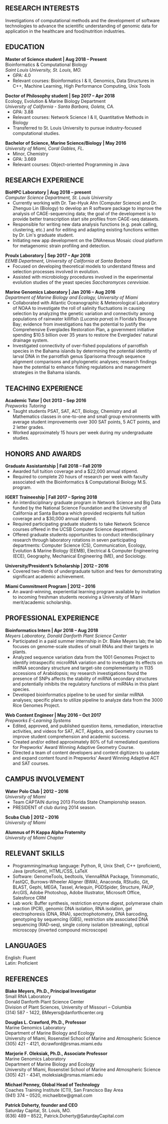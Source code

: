 <html>
  
<p><h2>RESEARCH INTERESTS</h2></p>

<p>Investigations of computational methods and the development of software technologies to advance the scientific understanding of genomic data for application in the healthcare and food/nutrition industries.
</p>

<p><h2>EDUCATION</h2></p>

<p style="margin-bottom:0;"><b>Master of Science student | Aug 2018 – Present</b><br>
Bioinformatics & Computational Biology <br>
  <em>Saint Louis University, St. Louis, MO.</em></p>
  <ul style="list-style-type:disc;margin-top:0;">
  <li> GPA: 4.0 </li>
  <li> Relevant courses: Bioinformatics I & II, Genomics, Data Structures in C++, Machine Learning, High Performance Computing, Unix Tools</li></ul>

<p style="margin-bottom:0;"><b>Doctor of Philosophy student | Sep 2017 – Apr 2018</b><br>
Ecology, Evolution & Marine Biology Department <br>
  <em>University of California - Santa Barbara, Goleta, CA.</em> </p> 
  <ul style="list-style-type:disc;margin-top:0;">
  <li> GPA: 3.88 </li>
  <li> Relevant courses: Network Science I & II, Quantitative Methods in Biology </li>
  <li> Transferred to St. Louis University to pursue industry-focused computational studies.</li></ul>

<p style="margin-bottom:0;"><b>Bachelor of Science, Marine Science/Biology | May 2016</b><br>
  <em>University of Miami, Coral Gables, FL.</em></p> <ul style="list-style-type:disc;margin-top:0;">
  <li> Minor, Chemistry</li>
  <li> GPA: 3.669</li>
  <li> Relevant courses: Object-oriented Programming in Java </li></ul>

<p><h2>RESEARCH EXPERIENCE</h2></p>

<p style="margin-bottom:0;"><b>BioHPC Laboratory | Aug 2018 – present</b><br>
  <em>Computer Science Department, St. Louis University</em> </p> <ul style="list-style-type:disc;margin-top:0;">
  <li>Currently working with Dr. Tae-Hyuk Ahn (Computer Science) and Dr. Zhenguo Lin (Biology) to develop an R software package to improve the analysis of CAGE-sequencing data; the goal of the development is to provide better transcription start site profiles from CAGE-seq datasets.</li>
  <li>Responsible for writing new data analysis functions (e.g. peak calling, clustering, etc.) and for editing and adapting existing functions written by Dr. Lin's graduate student.</li>
  <li>Initiating new app development on the DNAnexus Mosaic cloud platform for metagenomic strain profiling and detection.</li></ul>

<p style="margin-bottom:0;"><b>Proulx Laboratory | Sep 2017 – Apr 2018</b><br>
  <em>EEMB Department, University of California at Santa Barbara</em> </p>
<ul style="list-style-type:disc;margin-top:0;">
  <li>Focused on developing theoretical models to understand fitness and selection processes involved in evolution.</li>
  <li>Assisted with microbiology procedures involved in the experimental evolution studies of the yeast species <i>Saccharomyces cerevisiae</i>.</li></ul>

<p style="margin-bottom:0;"><b>Marine Genomics Laboratory | Jan 2016 – Aug 2016</b><br>
  <em>Department of Marine Biology and Ecology, University of Miami</em> </p>
<ul style="list-style-type:disc;margin-top:0;">
  <li> Collaborated with Atlantic Oceanographic & Meteorological Laboratory of NOAA to investigate the roll of salinity fluctuations in causing selection by analyzing the genetic variation and connectivity among populations of rainwater killifish (<i>Lucania parva</i>) in Florida’s Biscayne Bay; evidence from investigations has the potential to justify the Comprehensive Everglades Restoration Plan, a government initiative spending $10.5 billion over 35 years to restore the Everglades’ natural drainage system. </li>
<li> Investigated connectivity of over-fished populations of parrotfish species in the Bahama islands by determining the potential identity of larval DNA in the parrotfish genus Sparisoma through sequence alignment comparisons and phylogenetic analyses; research findings have the potential to enhance fishing regulations and management strategies in the Bahama islands. </li></ul>

<p><h2>TEACHING EXPERIENCE</h2></p>

<p style ="margin-bottom:0;"><b>Academic Tutor | Oct 2013 – Sep 2016</b><br>
  <em>Prepworks Tutoring</em></p>
  <ul style="list-style-type:disc;margin-top:0;">
  <li>Taught students PSAT, SAT, ACT, Biology, Chemistry and all Mathematics classes in one-to-one and small group environments with average student improvements over 300 SAT points, 5 ACT points, and 2 letter grades. </li>
  <li>Worked approximately 15 hours per week during my undergraduate studies. </li></ul>

<p><h2>HONORS AND AWARDS</h2></p>

<p style ="margin-bottom:0;"><b>Graduate Assistantship | Fall 2018 – Fall 2019</b></p>
<ul style="list-style-type:disc;margin-top:0;">
  <li>Awarded full tuition coverage and a $22,000 annual stipend.</li>
  <li>Required to complete 20 hours of research per week with faculty associated with the Bioinformatics & Computational Biology M.S. program. </li></ul>
  
<p style ="margin-bottom:0;"><b>IGERT Traineeship	| Fall 2017 – Spring 2018</b></p>
<ul style="list-style-type:disc;margin-top:0;">
  <li>An interdisciplinary graduate program in Network Science and Big Data funded by the National Science Foundation and the University of California at Santa Barbara which provided recipients full tuition coverage and a $30,000 annual stipend.</li>
  <li>Required participating graduate students to take Network Science courses offered in the UCSB Computer Science department.</li>
  <li>Offered graduate students opportunities to conduct interdisciplinary research through laboratory rotations in seven participating departments: Computer Science (CS), Communication, Ecology, Evolution & Marine Biology (EEMB), Electrical & Computer Engineering (ECE), Geography, Mechanical Engineering (ME), and Sociology.</li></ul>

<p style ="margin-bottom:0;"><b>University/President’s Scholarship | 2012 – 2016</b></p>
<ul style="list-style-type:disc;margin-top:0;">
  <li>Covered two-thirds of undergraduate tuition and fees for demonstrating significant academic achievement.</li>
  </ul>

<p style ="margin-bottom:0;"><b>Miami Commitment Program | 2012 – 2016</b></p>
<ul style="list-style-type:disc;margin-top:0;">
  <li>An award-winning, experiential learning program available by invitation to incoming freshman students receiving a University of Miami merit/academic scholarship.</li>
  </ul>	

<p><h2>PROFESSIONAL EXPERIENCE</h2></p>

<p style ="margin-bottom:0;"><b>Bioinformatics Intern | Apr 2018 – Aug 2018</b><br>
  <em>Meyers Laboratory, Donald Danforth Plant Science Center</em></p>
<ul style="list-style-type:disc;margin-top:0;">
  <li>Participated in a paid summer internship in Dr. Blake Meyers lab; the lab focuses on genome-scale studies of small RNAs and their targets in plants.</li>
  <li>Analyzed sequence variation data from the 1001 Genomes Project to identify intraspecific microRNA variation and to investigate its effects on miRNA secondary structure and target-site complementarity in 1135 accessions of Arabidopsis; my research investigations found the presence of SNPs affects the stability of miRNA secondary structures and potentially inhibits the regulatory functions of miRNAs in this plant species. </li> 
  <li>Developed bioinformatics pipeline to be used for similar miRNA analyses; specific plans to utilize pipeline to analyze data from the 3000 Rice Genomes Project.</li></ul>	

<p style ="margin-bottom:0;"><b>Web Content Engineer | May 2016 – Oct 2017</b><br>
  <em>Prepworks E-Learning Systems</em></p>
<ul style="list-style-type:disc;margin-top:0;">
  <li>Edited, approved, and published question items, remediation, interactive activities, and videos for SAT, ACT, Algebra, and Geometry courses to improve student comprehension and academic success.</li>
  <li>Created and/or edited approximately 80% of full remediated questions for Prepworks’ Award Winning Adaptive Geometry Course.</li>
  <li>Directed a team of content developers and content digitizers to update and expand content found in Prepworks’ Award Winning Adaptive ACT and SAT courses.</li>
  </ul>	

<p><h2>CAMPUS INVOLVEMENT</h2></p>

<p style ="margin-bottom:0;"><b>Water Polo Club | 2012 – 2016</b><br>
  <em>University of Miami</em></p>
  <ul style="list-style-type:disc;margin-top:0;">
  <li>Team CAPTAIN during 2013 Florida State Championship season.</li>
  <li>PRESIDENT of club during 2014 season.</li></ul>

<p><b>Scuba Club | 2012 – 2016</b><br>
  <em>University of Miami</em></p>

<p><b>Alumnus of Pi Kappa Alpha Fraternity</b><br>				
  <em>University of Miami Chapter</em></p>

<p><h2>RELEVANT SKILLS</h2></p>

<ul style="list-style-type:disc;">
<li>Programming/markup language: Python, R, Unix Shell, C++ (proficient), Java (proficient), HTML/CSS, LaTeX</li>
<li>Software: GenomeTools, bedtools, ViennaRNA Package, Trimmomatic, FastQC, Burrows-Wheeler Aligner (BWA), Anaconda, RStudio, Git, BLAST, Gephi, MEGA, Tassel, Arlequin, PGDSpider, Structure, PAUP, ArcGIS, Adobe Photoshop, Adobe Illustrator, Microsoft Office, Salesforce CRM</li>
<li>Lab work: Buffer synthesis, restriction enzyme digest, polymerase chain reaction (PCR), genomic DNA isolation, RNA isolation, gel electrophoresis (DNA, RNA), spectrophotometry, DNA barcoding, genotyping by sequencing (GBS), restriction site associated DNA sequencing (RAD-seq), single colony isolation (streaking), optical microscopy (inverted compound microscope)</li></ul>

<p><h2>LANGUAGES</h2></p>

<p>English: Fluent<br>
Latin: Proficient</p>

<p><h2>REFERENCES</h2></p>

<p><b>Blake Meyers, Ph.D., Principal Investigator</b><br>
Small RNA Laboratory<br>
Donald Danforth Plant Science Center<br>
Division of Plant Sciences, University of Missouri – Columbia<br>
(314) 587 - 1422, BMeyers@danforthcenter.org</p>

<p><b>Douglas L. Crawford, Ph.D., Professor</b><br>
Marine Genomics Laboratory<br>
Department of Marine Biology and Ecology<br>
University of Miami, Rosenstiel School of Marine and Atmospheric Science<br>
(305) 421 - 4121, dcrawford@rsmas.miami.edu </p>

<p><b>Marjorie F. Oleksiak, Ph.D., Associate Professor</b><br>
Marine Genomics Laboratory<br>
Department of Marine Biology and Ecology<br>
University of Miami, Rosenstiel School of Marine and Atmospheric Science<br>
(305) 421 - 4341, moleksiak@rsmas.miami.edu</p>

<p><b>Michael Penney, Global Head of Technology</b><br>
Coaches Training Institute (CTI), San Francisco Bay Area<br>
(941) 374 – 0520, michaelbtw@gmail.com </p>

<p><b>Patrick Doherty, founder and CEO</b><br>
Saturday Capital, St. Louis, MO.<br>
(636) 489 – 8522, Patrick.Doherty@SaturdayCapital.com </p>

</html>

